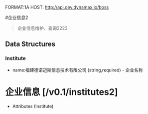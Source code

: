 FORMAT:1A
HOST: http://api.dev.dynamax.io/boss

#企业信息2
> 企业信息维护、查询2222


## Data Structures
### Institute 
+ name:福建德诺迈斯信息技术有限公司 (string,required) - 企业名称


# 企业信息 [/v0.1/institutes2]

+ Attributes (Institute)